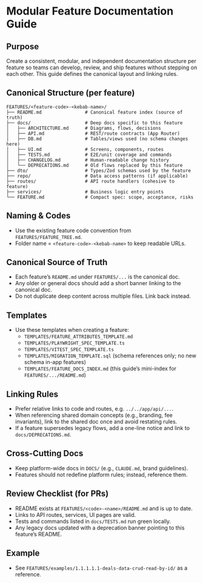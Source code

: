 # Modular Feature Documentation Guide

## Purpose

Create a consistent, modular, and independent documentation structure per feature so teams can develop, review, and ship features without stepping on each other. This guide defines the canonical layout and linking rules.

## Canonical Structure (per feature)

```text
FEATURES/<feature-code>-<kebab-name>/
├── README.md                # Canonical feature index (source of truth)
├── docs/                    # Deep docs specific to this feature
│   ├── ARCHITECTURE.md      # Diagrams, flows, decisions
│   ├── API.md               # REST/route contracts (App Router)
│   ├── DB.md                # Tables/views used (no schema changes here)
│   ├── UI.md                # Screens, components, routes
│   ├── TESTS.md             # E2E/unit coverage and commands
│   ├── CHANGELOG.md         # Human-readable change history
│   └── DEPRECATIONS.md      # Old flows replaced by this feature
├── dto/                     # Types/Zod schemas used by the feature
├── repo/                    # Data access patterns (if applicable)
├── routes/                  # API route handlers (cohesive to feature)
├── services/                # Business logic entry points
└── FEATURE.md               # Compact spec: scope, acceptance, risks
```

## Naming & Codes

- Use the existing feature code convention from `FEATURES/FEATURE_TREE.md`.
- Folder name = `<feature-code>-<kebab-name>` to keep readable URLs.

## Canonical Source of Truth

- Each feature’s `README.md` under `FEATURES/...` is the canonical doc.
- Any older or general docs should add a short banner linking to the canonical doc.
- Do not duplicate deep content across multiple files. Link back instead.

## Templates

- Use these templates when creating a feature:
  - `TEMPLATES/FEATURE_ATTRIBUTES_TEMPLATE.md`
  - `TEMPLATES/PLAYWRIGHT_SPEC_TEMPLATE.ts`
  - `TEMPLATES/VITEST_SPEC_TEMPLATE.ts`
  - `TEMPLATES/MIGRATION_TEMPLATE.sql` (schema references only; no new schema in-app features)
  - `TEMPLATES/FEATURE_DOCS_INDEX.md` (this guide’s mini-index for `FEATURES/.../README.md`)

## Linking Rules

- Prefer relative links to code and routes, e.g. `../../app/api/...`.
- When referencing shared domain concepts (e.g., branding, fee invariants), link to the shared doc once and avoid restating rules.
- If a feature supersedes legacy flows, add a one-line notice and link to `docs/DEPRECATIONS.md`.

## Cross-Cutting Docs

- Keep platform-wide docs in `DOCS/` (e.g., `CLAUDE.md`, brand guidelines).
- Features should not redefine platform rules; instead, reference them.

## Review Checklist (for PRs)

- README exists at `FEATURES/<code>-<name>/README.md` and is up to date.
- Links to API routes, services, UI pages are valid.
- Tests and commands listed in `docs/TESTS.md` run green locally.
- Any legacy docs updated with a deprecation banner pointing to this feature’s README.

## Example

- See `FEATURES/examples/1.1.1.1.1-deals-data-crud-read-by-id/` as a reference.
